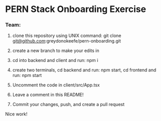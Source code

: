 # PERN Stack Onboarding Exercise

### Team:

1. clone this repository using UNIX command: git clone git@github.com:greydonokeefe/pern-onboarding.git

2. create a new branch to make your edits in

3. cd into backend and client and run: npm i

4. create two terminals, cd backend and run: npm start, cd frontend and run: npm start

5. Uncomment the code in client/src/App.tsx

6. Leave a comment in this README!

7. Commit your changes, push, and create a pull request

Nice work!